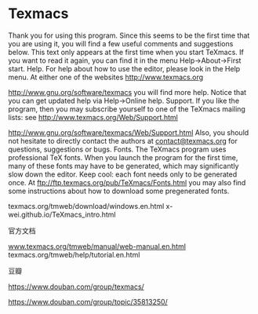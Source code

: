 # Texmacs
Thank you for using this program. Since this seems to be the first time that you are using it, you will find a few useful comments and suggestions below. This text only appears at the first time when you start TeXmacs. If you want to read it again, you can find it in the menu Help→About→First start.
Help. 
For help about how to use the editor, please look in the Help menu. At either one of the websites 
    http://www.texmacs.org    


http://www.gnu.org/software/texmacs
you will find more help. Notice that you can get updated help via Help→Online help.
Support. 
If you like the program, then you may subscribe yourself to one of the TeXmacs mailing lists: see 
    http://www.texmacs.org/Web/Support.html   
    
http://www.gnu.org/software/texmacs/Web/Support.html
Also, you should not hesitate to directly contact the authors at contact@texmacs.org for questions, suggestions or bugs.
Fonts. 
The TeXmacs program uses professional TeX fonts. When you launch the program for the first time, many of these fonts may have to be generated, which may significantly slow down the editor. Keep cool: each font needs only to be generated once. At 
    ftp://ftp.texmacs.org/pub/TeXmacs/Fonts.html
you may also find some instructions about how to download some pregenerated fonts.






texmacs.org/tmweb/download/windows.en.html
x-wei.github.io/TeXmacs_intro.html

官方文档

www.texmacs.org/tmweb/manual/web-manual.en.html
texmacs.org/tmweb/help/tutorial.en.html

豆瓣

https://www.douban.com/group/texmacs/

https://www.douban.com/group/topic/35813250/













































